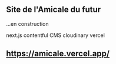 ## Site de l'Amicale du futur
...en construction


next.js
contentful CMS
cloudinary
vercel

## https://amicale.vercel.app/